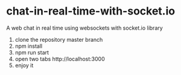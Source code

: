 # chat-in-real-time-with-socket.io
A web chat in real time using websockets with socket.io library

1. clone the repository master branch
2. npm install
3. npm run start
4. open two tabs http://localhost:3000
5. enjoy it
